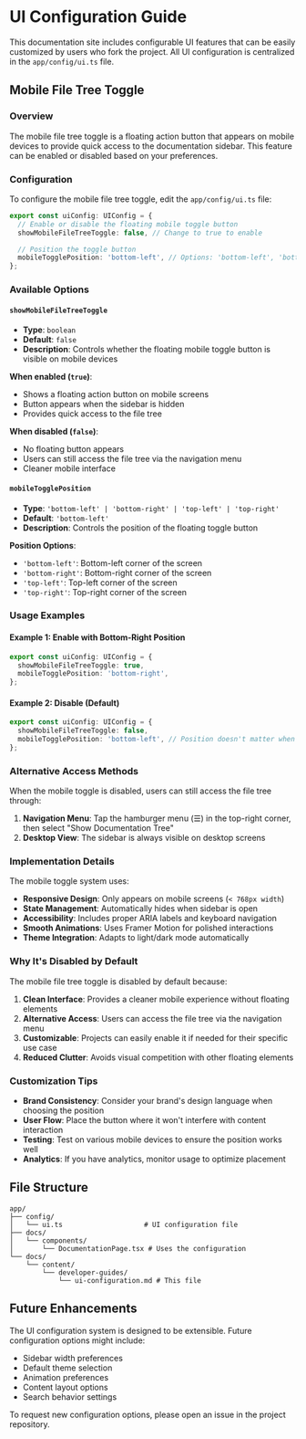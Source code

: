 # UI Configuration Guide

This documentation site includes configurable UI features that can be easily customized by users who fork the project. All UI configuration is centralized in the `app/config/ui.ts` file.

## Mobile File Tree Toggle

### Overview

The mobile file tree toggle is a floating action button that appears on mobile devices to provide quick access to the documentation sidebar. This feature can be enabled or disabled based on your preferences.

### Configuration

To configure the mobile file tree toggle, edit the `app/config/ui.ts` file:

```typescript
export const uiConfig: UIConfig = {
  // Enable or disable the floating mobile toggle button
  showMobileFileTreeToggle: false, // Change to true to enable

  // Position the toggle button
  mobileTogglePosition: 'bottom-left', // Options: 'bottom-left', 'bottom-right', 'top-left', 'top-right'
};
```

### Available Options

#### `showMobileFileTreeToggle`

- **Type**: `boolean`
- **Default**: `false`
- **Description**: Controls whether the floating mobile toggle button is visible on mobile devices

**When enabled (`true`)**:

- Shows a floating action button on mobile screens
- Button appears when the sidebar is hidden
- Provides quick access to the file tree

**When disabled (`false`)**:

- No floating button appears
- Users can still access the file tree via the navigation menu
- Cleaner mobile interface

#### `mobileTogglePosition`

- **Type**: `'bottom-left' | 'bottom-right' | 'top-left' | 'top-right'`
- **Default**: `'bottom-left'`
- **Description**: Controls the position of the floating toggle button

**Position Options**:

- `'bottom-left'`: Bottom-left corner of the screen
- `'bottom-right'`: Bottom-right corner of the screen
- `'top-left'`: Top-left corner of the screen
- `'top-right'`: Top-right corner of the screen

### Usage Examples

#### Example 1: Enable with Bottom-Right Position

```typescript
export const uiConfig: UIConfig = {
  showMobileFileTreeToggle: true,
  mobileTogglePosition: 'bottom-right',
};
```

#### Example 2: Disable (Default)

```typescript
export const uiConfig: UIConfig = {
  showMobileFileTreeToggle: false,
  mobileTogglePosition: 'bottom-left', // Position doesn't matter when disabled
};
```

### Alternative Access Methods

When the mobile toggle is disabled, users can still access the file tree through:

1. **Navigation Menu**: Tap the hamburger menu (☰) in the top-right corner, then select "Show Documentation Tree"
2. **Desktop View**: The sidebar is always visible on desktop screens

### Implementation Details

The mobile toggle system uses:

- **Responsive Design**: Only appears on mobile screens (`< 768px width`)
- **State Management**: Automatically hides when sidebar is open
- **Accessibility**: Includes proper ARIA labels and keyboard navigation
- **Smooth Animations**: Uses Framer Motion for polished interactions
- **Theme Integration**: Adapts to light/dark mode automatically

### Why It's Disabled by Default

The mobile file tree toggle is disabled by default because:

1. **Clean Interface**: Provides a cleaner mobile experience without floating elements
2. **Alternative Access**: Users can access the file tree via the navigation menu
3. **Customizable**: Projects can easily enable it if needed for their specific use case
4. **Reduced Clutter**: Avoids visual competition with other floating elements

### Customization Tips

- **Brand Consistency**: Consider your brand's design language when choosing the position
- **User Flow**: Place the button where it won't interfere with content interaction
- **Testing**: Test on various mobile devices to ensure the position works well
- **Analytics**: If you have analytics, monitor usage to optimize placement

## File Structure

```
app/
├── config/
│   └── ui.ts                    # UI configuration file
├── docs/
│   └── components/
│       └── DocumentationPage.tsx # Uses the configuration
└── docs/
    └── content/
        └── developer-guides/
            └── ui-configuration.md # This file
```

## Future Enhancements

The UI configuration system is designed to be extensible. Future configuration options might include:

- Sidebar width preferences
- Default theme selection
- Animation preferences
- Content layout options
- Search behavior settings

To request new configuration options, please open an issue in the project repository.
